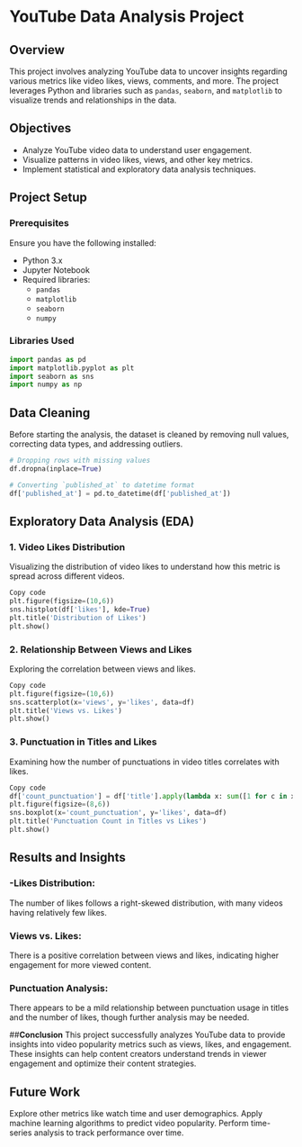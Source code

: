 # YouTube Data Analysis Project

## Overview
This project involves analyzing YouTube data to uncover insights regarding various metrics like video likes, views, comments, and more. The project leverages Python and libraries such as `pandas`, `seaborn`, and `matplotlib` to visualize trends and relationships in the data.

## Objectives
- Analyze YouTube video data to understand user engagement.
- Visualize patterns in video likes, views, and other key metrics.
- Implement statistical and exploratory data analysis techniques.

## Project Setup

### Prerequisites
Ensure you have the following installed:

- Python 3.x
- Jupyter Notebook
- Required libraries:
  - `pandas`
  - `matplotlib`
  - `seaborn`
  - `numpy`

### Libraries Used

```python
import pandas as pd
import matplotlib.pyplot as plt
import seaborn as sns
import numpy as np
```

## Data Cleaning
Before starting the analysis, the dataset is cleaned by removing null values, correcting data types, and addressing outliers.
```python
# Dropping rows with missing values
df.dropna(inplace=True)

# Converting `published_at` to datetime format
df['published_at'] = pd.to_datetime(df['published_at'])
```

## Exploratory Data Analysis (EDA)
### 1. Video Likes Distribution
Visualizing the distribution of video likes to understand how this metric is spread across different videos.

```python
Copy code
plt.figure(figsize=(10,6))
sns.histplot(df['likes'], kde=True)
plt.title('Distribution of Likes')
plt.show()
```

### 2. Relationship Between Views and Likes
Exploring the correlation between views and likes.

```python
Copy code
plt.figure(figsize=(10,6))
sns.scatterplot(x='views', y='likes', data=df)
plt.title('Views vs. Likes')
plt.show()
```

### 3. Punctuation in Titles and Likes
Examining how the number of punctuations in video titles correlates with likes.

```python
Copy code
df['count_punctuation'] = df['title'].apply(lambda x: sum([1 for c in x if c in string.punctuation]))
plt.figure(figsize=(8,6))
sns.boxplot(x='count_punctuation', y='likes', data=df)
plt.title('Punctuation Count in Titles vs Likes')
plt.show()
```

## **Results and Insights**
### **-Likes Distribution:** 
The number of likes follows a right-skewed distribution, with many videos having relatively few likes.
### **Views vs. Likes:** 
There is a positive correlation between views and likes, indicating higher engagement for more viewed content.
### **Punctuation Analysis:**
There appears to be a mild relationship between punctuation usage in titles and the number of likes, though further analysis may be needed.

##**Conclusion**
This project successfully analyzes YouTube data to provide insights into video popularity metrics such as views, likes, and engagement. These insights can help content creators understand trends in viewer engagement and optimize their content strategies.

## **Future Work**
Explore other metrics like watch time and user demographics.
Apply machine learning algorithms to predict video popularity.
Perform time-series analysis to track performance over time.

